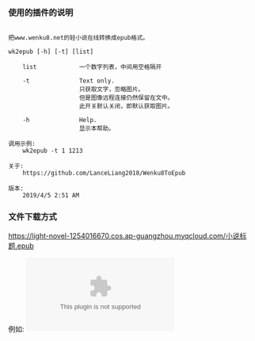 ### 使用的插件的说明

```

把www.wenku8.net的轻小说在线转换成epub格式。

wk2epub [-h] [-t] [list]

    list            一个数字列表，中间用空格隔开
    
    -t              Text only.
                    只获取文字，忽略图片。
                    但是图像远程连接仍然保留在文中。
                    此开关默认关闭，即默认获取图片。
                    
    -h              Help.
                    显示本帮助。

调用示例:
    wk2epub -t 1 1213

关于:
    https://github.com/LanceLiang2018/Wenku8ToEpub

版本:
    2019/4/5 2:51 AM

```

### 文件下载方式

https://light-novel-1254016670.cos.ap-guangzhou.myqcloud.com/小说标题.epub
 
例如:
![链接](https://light-novel-1254016670.cos.ap-guangzhou.myqcloud.com/文学少女.epub)
